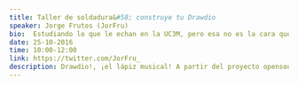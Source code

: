 ```yaml
---
title: Taller de soldadura&#58; construye tu Drawdio
speaker: Jorge Frutos (JorFru)
bio:  Estudiando lo que le echan en la UC3M, pero esa no es la cara que le gusta de la ingeniería. Lo que le mola es crear, compartir y aprender con la tecnología, sobre todo en el mundillo maker. Y a parte de la tecnología le mola el Taekwondo y la música&#58; los instrumentos musicales y los altavoces... Le encantan los altavoces.
date: 25-10-2016
time: 10:00-12:00
link: https://twitter.com/JorFru_
description: Drawdio!, ¡el lápiz musical! A partir del proyecto opensource de [Jay Silver](http://web.media.mit.edu/~silver/drawdio/), los chicos de UC3Music hecho algunas modificaciones para tener más volumen de sonido, una PCB muy fácil de soldar y preparada para principiantes. Aunque lo del sonido dulce y harmonioso se les ha ido de las manos... Descubre el proyecto en [GitHub](https://github.com/UC3Music/drawdio/)
---
```

